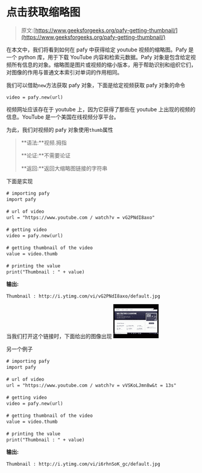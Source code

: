 # 点击获取缩略图

> 原文:[https://www.geeksforgeeks.org/pafy-getting-thumbnail/](https://www.geeksforgeeks.org/pafy-getting-thumbnail/)

在本文中，我们将看到如何在 pafy 中获得给定 youtube 视频的缩略图。Pafy 是一个 python 库，用于下载 YouTube 内容和检索元数据。Pafy 对象是包含给定视频所有信息的对象。缩略图是图片或视频的缩小版本，用于帮助识别和组织它们，对图像的作用与普通文本索引对单词的作用相同。

我们可以借助`new`方法获取 pafy 对象，下面是给定视频获取 pafy 对象的命令

```
video = pafy.new(url)
```

视频网址应该存在于 youtube 上，因为它获得了那些在 youtube 上出现的视频的信息。YouTube 是一个美国在线视频分享平台。

为此，我们对视频的 pafy 对象使用`thumb`属性

> **语法:**视频.拇指
> 
> **论证:**不需要论证
> 
> **返回:**返回大缩略图链接的字符串

下面是实现

```
# importing pafy
import pafy 

# url of video 
url = "https://www.youtube.com / watch?v = vG2PNdI8axo"

# getting video
video = pafy.new(url) 

# getting thumbnail of the video
value = video.thumb

# printing the value
print("Thumbnail : " + value)
```

**输出:**

```
Thumbnail : http://i.ytimg.com/vi/vG2PNdI8axo/default.jpg

```

当我们打开这个链接时，下面给出的图像出现
![](img/9cd601aaa6a7ba1ee319ce494d158ce5.png)

另一个例子

```
# importing pafy
import pafy 

# url of video 
url = "https://www.youtube.com / watch?v = vVSKoLJmn8w&t = 13s"

# getting video
video = pafy.new(url) 

# getting thumbnail of the video
value = video.thumb

# printing the value
print("Thumbnail : " + value)
```

**输出:**

```
Thumbnail : http://i.ytimg.com/vi/i6rhnSoK_gc/default.jpg

```